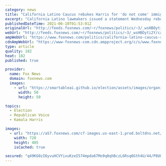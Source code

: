 ```yaml
---
category: news
title: "California Latino Caucus rebukes Harris for 'do not come' immigration warning"
excerpt: "California Latino lawmakers issued a statement Wednesday rebuking Vice President Kamala Harris’ controversial comments in El Salvador this week when she told “folks” from the northern triangle states \"Do not come.\""
publishedDateTime: 2021-06-10T01:53:01Z
originalUrl: "http://feeds.foxnews.com/~r/foxnews/politics/~3/_wsHBOyti2Y/california-latino-caucus-rebuke-harris-for-immigration-warning-do-not-come"
webUrl: "http://feeds.foxnews.com/~r/foxnews/politics/~3/_wsHBOyti2Y/california-latino-caucus-rebuke-harris-for-immigration-warning-do-not-come"
ampWebUrl: "https://www.foxnews.com/politics/california-latino-caucus-rebuke-harris-for-immigration-warning-do-not-come.amp"
cdnAmpWebUrl: "https://www-foxnews-com.cdn.ampproject.org/c/s/www.foxnews.com/politics/california-latino-caucus-rebuke-harris-for-immigration-warning-do-not-come.amp"
type: article
quality: 182
heat: 182
published: true

provider:
  name: Fox News
  domain: foxnews.com
  images:
    - url: "https://smartableai.github.io/election/assets/images/organizations/foxnews.com-50x50.jpg"
      width: 50
      height: 50

topics:
  - Election
  - Republican Voice
  - Kamala Harris

images:
  - url: "https://a57.foxnews.com/cf-images.us-east-1.prod.boltdns.net/v1/static/694940094001/bff910dc-4c2d-4082-9b97-da2cfa1ec6fa/8ecf015e-aae7-4cf0-b8fe-a84a924199c9/1280x720/match/720/405/image.jpg?ve=1&tl=1"
    width: 720
    height: 405
    isCached: true

secured: "q49KG0zI6yvuHCVYixuKzeI574mpda67Mo9q0qhBczL6Rsq0Gth4U/44/P8UQQ9+tPwIvgD6sC+Mrph0PXeLatoczJCBDsyTncjyHCYzPb1a3TUcmwhe0xqmzcC13C76YJ+glaWzHT6TdWq53gYJGyZ42DU8CPqsxJyjYOxeZL9yNRUv6HLT3ZmLfPwr6K0uyh92i2vAWJP4k5Jf9ia0jFwm5y6XGPo5l7jURjw/0bgQMlL2URQAl8ICchNJEvlY74jIgwIZeX6cuu5yZwl7xzzHoZHhI4asFDbEVyRUrW6r/bODIRatUObKE8+uKiMxwblTHf4QfhsPq8ljKchnjZQcRBwpQkN5ez6xOcBW6cg=;gnLdTKHzpYWiF5rxTWmhlg=="
---
```


